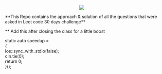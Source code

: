 <p align="center">
  <img src="https://github.com/akbloodadarsh/Leet-Code-30-Days-Challenge/blob/master/Leetcodebanner.png">
</p>
**This Repo contains the approach & solution of all the questions that were asked in Leet code 30 days challenge**

** Add this after closing the class for a little boost

static auto speedup = []()<br/>
{<br/>
    ios::sync_with_stdio(false);<br/>
    cin.tie(0);<br/>
    return 0;<br/>
}();
